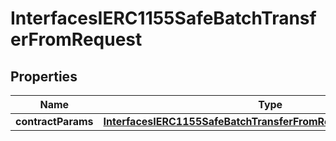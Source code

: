 
# InterfacesIERC1155SafeBatchTransferFromRequest

## Properties
Name | Type | Description | Notes
------------ | ------------- | ------------- | -------------
**contractParams** | [**InterfacesIERC1155SafeBatchTransferFromRequestContractParams**](InterfacesIERC1155SafeBatchTransferFromRequestContractParams.md) |  | 



